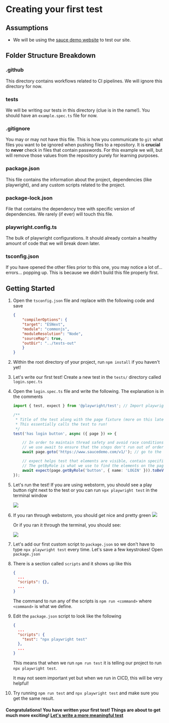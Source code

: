 # Creating your first test
## Assumptions
- We will be using the [sauce demo website](https://www.saucedemo.com/v1/) to test our site.
## Folder Structure Breakdown
### .github
This directory contains workflows related to CI pipelines. We will ignore this directory for now.
### tests
We will be writing our tests in this directory (clue is in the name!). You should have an `example.spec.ts` file for now.
### .gitignore
You may or may not have this file. This is how you communicate to `git` what files you want to be ignored when pushing files to a repository. It is **crucial** to **never** check in files that contain passwords. For this example we will, but will remove those values from the repository purely for learning purposes.
### package.json
This file contains the information about the project, dependencies (like playwright), and any custom scripts related to the project.
### package-lock.json
File that contains the dependency tree with specific version of dependencies. We rarely (if ever) will touch this file.
### playwright.config.ts
The bulk of playwright configurations. It should already contain a healthy amount of code that we will break down later.
### tsconfig.json
If you have opened the other files prior to this one, you may notice a lot of... errors... popping up. This is because we didn't build this file properly first.
## Getting Started
1. Open the `tsconfig.json` file and replace with the following code and save
    ```json
    {
        "compilerOptions": {
        "target": "ESNext",
        "module": "commonjs",
        "moduleResolution": "Node",
        "sourceMap": true,
        "outDir": "../tests-out"
        }
    }
   ```
2. Within the root directory of your project, run `npm install` if you haven't yet!
3. Let's write our first test! Create a new test in the `tests/` directory called `login.spec.ts`
4. Open the `login.spec.ts` file and write the following. The explanation is in the comments
    ```ts
    import { test, expect } from '@playwright/test'; // Import playwright library into the test

    /**
     * Title of the test along with the page fixture (more on this later). 
     * This essentially calls the test to run!
     */
    test('has login button', async ({ page }) => {
   
        // In order to maintain thread safety and avoid race conditions,
        // we use await to ensure that the steps don't run out of order!
        await page.goto('https://www.saucedemo.com/v1/'); // go to the webpage
    
        // expect helps test that elements are visible, contain specific text, etc.
        // The getByRole is what we use to find the elements on the page.
        await expect(page.getByRole('button', { name: 'LOGIN' })).toBeVisible();
    });
    ```
5. Let's run the test! If you are using webstorm, you should see a play button right next to the test or you can run `npx playwright test` in the terminal window

    ![](./_images/runtest.png)

6. If you ran through webstorm, you should get nice and pretty green
    ![](./_images/webstormtestpass.png)

    Or if you ran it through the terminal, you should see:

    ![](./_images/terminaltestpass.png)

7. Let's add our first custom script to `package.json` so we don't have to type `npx playwright test` every time. Let's save a few keystrokes! Open `package.json`
8. There is a section called `scripts` and it shows up like this
    ```json
    {
      ...
      "scripts": {},
      ...
    }
    ```
    The command to run any of the scripts is `npm run <command>` where `<command>` is what we define.
9. Edit the `package.json` script to look like the following
    ```json
    {
      ...
      "scripts": {
        "test": "npx playwright test"
      },
      ...
    }
    ```
    This means that when we run `npm run test` it is telling our project to run `npx playwright test`.

    It may not seem important yet but when we run in CICD, this will be very helpful!
10. Try running `npm run test` and `npx playwright test` and make sure you get the same result.

#### Congratulations! You have written your first test! Things are about to get much more exciting! [Let's write a more meaningful test](../Step-3/README.md)